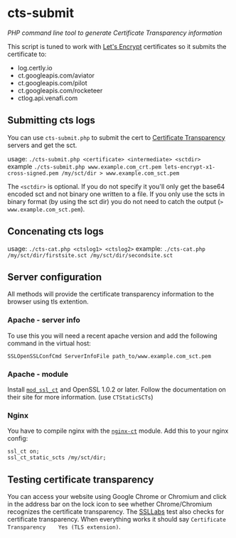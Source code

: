 # cts-submit
*PHP command line tool to generate Certificate Transparency information*

This script is tuned to work with [Let's Encrypt](https://letsencrypt.org/) certificates so it submits the certificate to:
* log.certly.io
* ct.googleapis.com/aviator
* ct.googleapis.com/pilot
* ct.googleapis.com/rocketeer
* ctlog.api.venafi.com

## Submitting cts logs

You can use `cts-submit.php` to submit the cert to [Certificate Transparency](https://www.certificate-transparency.org/) servers and get the sct.

usage:  `./cts-submit.php <certificate> <intermediate> <sctdir>`  
example `./cts-submit.php www.example.com_crt.pem lets-encrypt-x1-cross-signed.pem /my/sct/dir > www.example.com_sct.pem`  

The `<sctdir>` is optional. If you do not specify it you'll only get the base64 encoded sct and not binary one written to a file.
If you only use the scts in binary format (by using the sct dir) you do not need to catch the output (`> www.example.com_sct.pem`).

## Concenating cts logs

usage: `./cts-cat.php <ctslog1> <ctslog2>`
example: `./cts-cat.php /my/sct/dir/firstsite.sct /my/sct/dir/secondsite.sct`

## Server configuration

All methods will provide the certificate transparency information to the browser using tls extention.

### Apache - server info
To use this you will need a recent apache version and add the following command in the virtual host:

`SSLOpenSSLConfCmd ServerInfoFile path_to/www.example.com_sct.pem`

### Apache - module
Install [`mod_ssl_ct`](https://httpd.apache.org/docs/trunk/mod/mod_ssl_ct.html) and OpenSSL 1.0.2 or later. Follow the documentation on their site for more information. (use `CTStaticSCTs`)

### Nginx
You have to compile nginx with the [`nginx-ct`](https://github.com/grahamedgecombe/nginx-ct) module.
Add this to your nginx config:
```nginx
ssl_ct on;
ssl_ct_static_scts /my/sct/dir;
```

## Testing certificate transparency

You can access your website using Google Chrome or Chromium and click in the address bar on the lock icon to see whether Chrome/Chromium recognizes the certificate transparency.
The [SSLLabs](https://www.ssllabs.com/ssltest/analyze.html) test also checks for certificate transparency. When everything works it should say `Certificate Transparency 	Yes (TLS extension)`.

